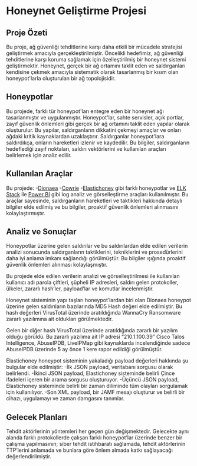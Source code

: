 # Honeynet Geliştirme Projesi

## Proje Özeti

Bu proje, ağ güvenliği tehditlerine karşı daha etkili bir mücadele stratejisi geliştirmek amacıyla gerçekleştirilmiştir. Öncelikli hedefimiz, ağ güvenliği tehditlerine karşı koruma sağlamak için özelleştirilmiş bir honeynet sistemi geliştirmektir. Honeynet, gerçek bir ağ ortamını taklit eden ve saldırganları kendisine çekmek amacıyla sistematik olarak tasarlanmış bir kısım olan honeypot'larla oluşturulan bir ağ topolojisidir.

## Honeypotlar

Bu projede, farklı tür honeypot'ları entegre eden bir honeynet ağı tasarlanmıştır ve uygulanmıştır. Honeypot'lar, sahte servisler, açık portlar, zayıf güvenlik önlemleri gibi gerçek bir ağ ortamını taklit eden yapılar olarak oluşturulur. Bu yapılar, saldırganların dikkatini çekmeyi amaçlar ve onları ağdaki kritik kaynaklardan uzaklaştırır. Saldırganlar honeypot'lara saldırdıkça, onların hareketleri izlenir ve kaydedilir. Bu bilgiler, saldırganların hedeflediği zayıf noktaları, saldırı vektörlerini ve kullanılan araçları belirlemek için analiz edilir.

## Kullanılan Araçlar

Bu projede:
  -[Dionaea](https://dionaea.readthedocs.io/en/latest/index.html)
  -[Cowrie](https://github.com/cowrie/cowrie)
  -[Elastichoney](https://github.com/jordan-wright/elastichoney) 
gibi farklı honeypotlar ve [ELK Stack](https://www.elastic.co/elastic-stack?ultron=B-Stack-Trials-EMEA-S-PHS&gambit=Stack-ELK&blade=adwords-s&hulk=paid&Device=c&thor=elk%20stack) ile [Power BI](https://powerbi.microsoft.com/tr-tr/) gibi log analiz ve görselleştirme araçları kullanılmıştır. Bu araçlar sayesinde, saldırganların hareketleri ve taktikleri hakkında detaylı bilgiler elde edilmiş ve bu bilgiler, proaktif güvenlik önlemleri alınmasını kolaylaştırmıştır.

## Analiz ve Sonuçlar

Honeypotlar üzerine gelen saldırılar ve bu saldırılardan elde edilen verilerin analizi sonucunda saldırganların taktiklerini, tekniklerini ve prosedürlerini daha iyi anlama imkanı sağlandığı görülmüştür. Bu bilgiler ışığında proaktif güvenlik önlemleri alınması kolaylaşmıştır.

Bu projede elde edilen verilerin analizi ve görselleştirilmesi ile kullanılan kullanıcı adı parola çiftleri, şüpheli IP adresleri, saldırı gelen protokoller, ülkeler, zararlı hash’ler, payload’lar ve komutlar incelenmiştir.

Honeynet sisteminin yapı taşları honeypot’lardan biri olan Dionaea honeypot üzerine gelen saldırıların bazılarında MD5 Hash değeri elde edilmiştir. Bu hash değerleri VirusTotal üzerinde aratıldığında WannaCry Ransomware zararlı yazılımına ait oldukları görülmektedir.

Gelen bir diğer hash VirusTotal üzerinde aratıldığında zararlı bir yazılım olduğu görüldü. Bu zararlı yazılıma ait IP adresi “210.1.100.39” Cisco Talos Intelligence, AbuseIPDB, LiveIPMap gibi kaynaklarda incelendiğinde sadece AbuseIPDB üzerinde 5 ay önce 1 kere rapor edildiği görülmüştür.

Elastichoney honeypot sisteminin yakaladığı payload değerleri hakkında şu bulgular elde edilmiştir:
  -İlk JSON payload, veritabanı sorgusu olarak belirlendi.
  -İkinci JSON payload, Elastichoney sisteminde belirli Çince ifadeleri içeren bir arama sorgusu oluşturuyor.
  -Üçüncü JSON payload, Elastichoney sisteminde belirli bir zaman diliminde tüm olayları sorgulamak için kullanılıyor.
  -Son XML payload, bir JAMF mesajı oluşturur ve belirli bir cihazı, uygulamayı ve zaman damgasını tanımlar.

## Gelecek Planları

Tehdit aktörlerinin yöntemleri her geçen gün değişmektedir. Gelecekte aynı alanda farklı protokollerde çalışan farklı honeypot’lar üzerinde benzer bir çalışma yapılmasının; siber tehdit istihbaratı sağlamada, tehdit aktörlerinin TTP’lerini anlamada ve bunlara göre önlem almada katkı sağlayacağı değerlendirilmiştir.



